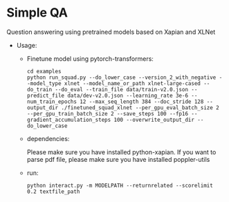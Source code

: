 # Simple QA

Question answering using pretrained models based on Xapian and XLNet

* Usage:

    - Finetune model using pytorch-transformers:

        ```shell
        cd examples
        python run_squad.py --do_lower_case --version_2_with_negative --model_type xlnet --model_name_or_path xlnet-large-cased --do_train --do_eval --train_file data/train-v2.0.json --predict_file data/dev-v2.0.json --learning_rate 3e-6 --num_train_epochs 12 --max_seq_length 384 --doc_stride 128 --output_dir ./finetuned_squad_xlnet --per_gpu_eval_batch_size 2 --per_gpu_train_batch_size 2 --save_steps 100 --fp16 --gradient_accumulation_steps 100 --overwrite_output_dir --do_lower_case
        ```

    - dependencies:
        
        Please make sure you have installed python-xapian. If you want to parse pdf file, please make sure you have installed poppler-utils

    - run:

        ```shell
        python interact.py -m MODELPATH --returnrelated --scorelimit 0.2 textfile_path
        ```


